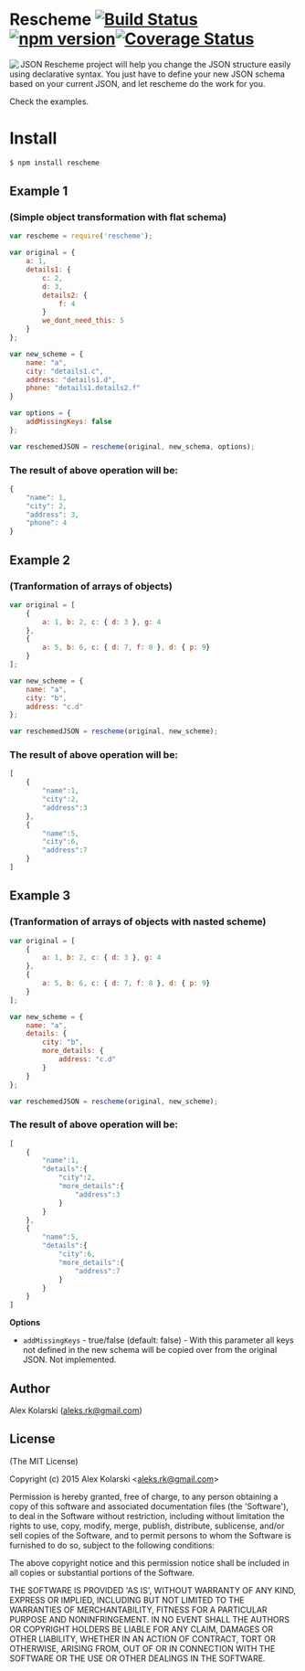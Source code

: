Rescheme [![Build Status](https://travis-ci.org/kolarski/rescheme.svg)](https://travis-ci.org/kolarski/rescheme)  [![npm version](https://badge.fury.io/js/rescheme.svg)](http://badge.fury.io/js/rescheme)[![Coverage Status](https://img.shields.io/coveralls/kolarski/rescheme.svg?branch=master)](https://coveralls.io/r/kolarski/rescheme)
=======

<img align="left" src="https://raw.github.com/kolarski/rescheme/master/logo.png">

JSON Rescheme project will help you change the JSON structure easily using declarative syntax. You just have to define your new JSON schema based on your current JSON, and let rescheme do the work for you.

Check the examples.


# Install

```bash
$ npm install rescheme
```

## Example 1
### (Simple object transformation with flat schema)

```js
var rescheme = require('rescheme');

var original = {
	a: 1,
	details1: {
		c: 2,
		d: 3,
		details2: {
			f: 4
		}
		we_dont_need_this: 5
	}
};

var new_scheme = {
	name: "a",
	city: "details1.c",
	address: "details1.d",
	phone: "details1.details2.f"
}

var options = {
	addMissingKeys: false
};

var reschemedJSON = rescheme(original, new_schema, options);
```

### The result of above operation will be:
```js
{
	"name": 1,
	"city": 2,
	"address": 3,
	"phone": 4
}
```

## Example 2
### (Tranformation of arrays of objects)

```js
var original = [
	{
		a: 1, b: 2, c: { d: 3 }, g: 4
	},
	{
		a: 5, b: 6, c: { d: 7, f: 8 }, d: { p: 9}
	}
];

var new_scheme = {
	name: "a",
	city: "b",
	address: "c.d"
};

var reschemedJSON = rescheme(original, new_scheme);
```

### The result of above operation will be:
```js
[
    {
        "name":1,
        "city":2,
        "address":3
    },
    {
        "name":5,
        "city":6,
        "address":7
    }
]
```

## Example 3
### (Tranformation of arrays of objects with nasted scheme)

```js
var original = [
	{
		a: 1, b: 2, c: { d: 3 }, g: 4
	},
	{
		a: 5, b: 6, c: { d: 7, f: 8 }, d: { p: 9}
	}
];

var new_scheme = {
	name: "a",
	details: {
		city: "b",
		more_details: {
			address: "c.d"
		}
	}	
};

var reschemedJSON = rescheme(original, new_scheme);
```

### The result of above operation will be:
```js
[
    {
        "name":1,
        "details":{
            "city":2,
            "more_details":{
                "address":3
            }
        }
    },
    {
        "name":5,
        "details":{
            "city":6,
            "more_details":{
                "address":7
            }
        }
    }
]
```

__Options__

* `addMissingKeys` - true/false (default: false) - With this parameter all keys not defined in the new schema will be copied over from the original JSON. Not implemented.

## Author
Alex Kolarski (aleks.rk@gmail.com)

## License 

(The MIT License)

Copyright (c) 2015 Alex Kolarski &lt;aleks.rk@gmail.com&gt;

Permission is hereby granted, free of charge, to any person obtaining
a copy of this software and associated documentation files (the
'Software'), to deal in the Software without restriction, including
without limitation the rights to use, copy, modify, merge, publish,
distribute, sublicense, and/or sell copies of the Software, and to
permit persons to whom the Software is furnished to do so, subject to
the following conditions:

The above copyright notice and this permission notice shall be
included in all copies or substantial portions of the Software.

THE SOFTWARE IS PROVIDED 'AS IS', WITHOUT WARRANTY OF ANY KIND,
EXPRESS OR IMPLIED, INCLUDING BUT NOT LIMITED TO THE WARRANTIES OF
MERCHANTABILITY, FITNESS FOR A PARTICULAR PURPOSE AND NONINFRINGEMENT.
IN NO EVENT SHALL THE AUTHORS OR COPYRIGHT HOLDERS BE LIABLE FOR ANY
CLAIM, DAMAGES OR OTHER LIABILITY, WHETHER IN AN ACTION OF CONTRACT,
TORT OR OTHERWISE, ARISING FROM, OUT OF OR IN CONNECTION WITH THE
SOFTWARE OR THE USE OR OTHER DEALINGS IN THE SOFTWARE.
